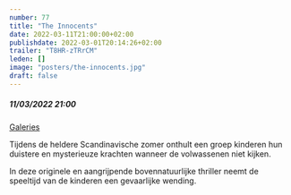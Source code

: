 ```yaml
---
number: 77
title: "The Innocents"
date: 2022-03-11T21:00:00+02:00
publishdate: 2022-03-01T20:14:26+02:00
trailer: "T8HR-zTRrCM"
leden: []
image: "posters/the-innocents.jpg"
draft: false
---
```


##### 11/03/2022 21:00

[Galeries](https://galeries.be/nl/premiere-the-innocents/)

Tijdens de heldere Scandinavische zomer onthult een groep kinderen
hun duistere en mysterieuze krachten wanneer de volwassenen niet kijken.
<!--more-->
In deze originele en aangrijpende bovennatuurlijke thriller neemt de
speeltijd van de kinderen een gevaarlijke wending.
